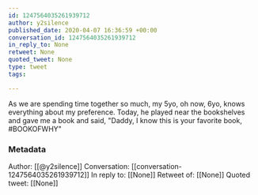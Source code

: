 ```yaml
---
id: 1247564035261939712
author: y2silence
published_date: 2020-04-07 16:36:59 +00:00
conversation_id: 1247564035261939712
in_reply_to: None
retweet: None
quoted_tweet: None
type: tweet
tags:

---
```


As we are spending time together so much, my 5yo, oh now, 6yo, knows everything about my preference. Today, he played near the bookshelves and gave me a book and said, "Daddy, I know this is your favorite book, #BOOKOFWHY"

### Metadata

Author: [[@y2silence]]
Conversation: [[conversation-1247564035261939712]]
In reply to: [[None]]
Retweet of: [[None]]
Quoted tweet: [[None]]
